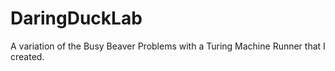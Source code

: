 # DaringDuckLab
A variation of the Busy Beaver Problems with a Turing Machine Runner that I created. 
